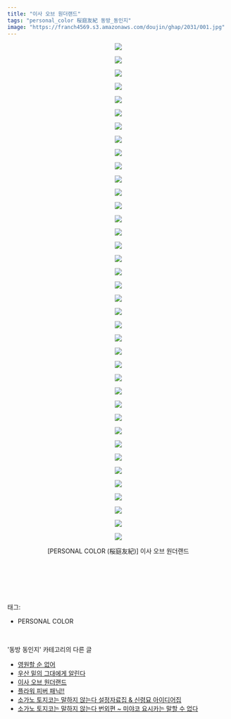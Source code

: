```yaml
---
title: "이사 오브 원더랜드"
tags: "personal_color 桜庭友紀 동방_동인지"
image: "https://franch4569.s3.amazonaws.com/doujin/ghap/2031/001.jpg"
---
```

<div class="article">
<p style="text-align: center; clear: none; float: none;"><img src="{{ site.imgserver2 }}/ghap/2031/001.jpg"/></p>
<p style="text-align: center; clear: none; float: none;"><img src="{{ site.imgserver2 }}/ghap/2031/002.jpg"/></p>
<p style="text-align: center; clear: none; float: none;"><img src="{{ site.imgserver2 }}/ghap/2031/003.jpg"/></p>
<p style="text-align: center; clear: none; float: none;"><img src="{{ site.imgserver2 }}/ghap/2031/004.jpg"/></p>
<p style="text-align: center; clear: none; float: none;"><img src="{{ site.imgserver2 }}/ghap/2031/005.jpg"/></p>
<p style="text-align: center; clear: none; float: none;"><img src="{{ site.imgserver2 }}/ghap/2031/006.jpg"/></p>
<p style="text-align: center; clear: none; float: none;"><img src="{{ site.imgserver2 }}/ghap/2031/007.jpg"/></p>
<p style="text-align: center; clear: none; float: none;"><img src="{{ site.imgserver2 }}/ghap/2031/008.jpg"/></p>
<p style="text-align: center; clear: none; float: none;"><img src="{{ site.imgserver2 }}/ghap/2031/009.jpg"/></p>
<p style="text-align: center; clear: none; float: none;"><img src="{{ site.imgserver2 }}/ghap/2031/010.jpg"/></p>
<p style="text-align: center; clear: none; float: none;"><img src="{{ site.imgserver2 }}/ghap/2031/011.jpg"/></p>
<p style="text-align: center; clear: none; float: none;"><img src="{{ site.imgserver2 }}/ghap/2031/012.jpg"/></p>
<p style="text-align: center; clear: none; float: none;"><img src="{{ site.imgserver2 }}/ghap/2031/013.jpg"/></p>
<p style="text-align: center; clear: none; float: none;"><img src="{{ site.imgserver2 }}/ghap/2031/014.jpg"/></p>
<p style="text-align: center; clear: none; float: none;"><img src="{{ site.imgserver2 }}/ghap/2031/015.jpg"/></p>
<p style="text-align: center; clear: none; float: none;"><img src="{{ site.imgserver2 }}/ghap/2031/016.jpg"/></p>
<p style="text-align: center; clear: none; float: none;"><img src="{{ site.imgserver2 }}/ghap/2031/017.jpg"/></p>
<p style="text-align: center; clear: none; float: none;"><img src="{{ site.imgserver2 }}/ghap/2031/018.jpg"/></p>
<p style="text-align: center; clear: none; float: none;"><img src="{{ site.imgserver2 }}/ghap/2031/019.jpg"/></p>
<p style="text-align: center; clear: none; float: none;"><img src="{{ site.imgserver2 }}/ghap/2031/020.jpg"/></p>
<p style="text-align: center; clear: none; float: none;"><img src="{{ site.imgserver2 }}/ghap/2031/021.jpg"/></p>
<p style="text-align: center; clear: none; float: none;"><img src="{{ site.imgserver2 }}/ghap/2031/022.jpg"/></p>
<p style="text-align: center; clear: none; float: none;"><img src="{{ site.imgserver2 }}/ghap/2031/023.jpg"/></p>
<p style="text-align: center; clear: none; float: none;"><img src="{{ site.imgserver2 }}/ghap/2031/024.jpg"/></p>
<p style="text-align: center; clear: none; float: none;"><img src="{{ site.imgserver2 }}/ghap/2031/025.jpg"/></p>
<p style="text-align: center; clear: none; float: none;"><img src="{{ site.imgserver2 }}/ghap/2031/026.jpg"/></p>
<p style="text-align: center; clear: none; float: none;"><img src="{{ site.imgserver2 }}/ghap/2031/027.jpg"/></p>
<p style="text-align: center; clear: none; float: none;"><img src="{{ site.imgserver2 }}/ghap/2031/028.jpg"/></p>
<p style="text-align: center; clear: none; float: none;"><img src="{{ site.imgserver2 }}/ghap/2031/029.jpg"/></p>
<p style="text-align: center; clear: none; float: none;"><img src="{{ site.imgserver2 }}/ghap/2031/030.jpg"/></p>
<p style="text-align: center; clear: none; float: none;"><img src="{{ site.imgserver2 }}/ghap/2031/031.jpg"/></p>
<p style="text-align: center; clear: none; float: none;"><img src="{{ site.imgserver2 }}/ghap/2031/032.jpg"/></p>
<p style="text-align: center; clear: none; float: none;"><img src="{{ site.imgserver2 }}/ghap/2031/033.jpg"/></p>
<p style="text-align: center; clear: none; float: none;"><img src="{{ site.imgserver2 }}/ghap/2031/034.jpg"/></p>
<p style="text-align: center; clear: none; float: none;"><img src="{{ site.imgserver2 }}/ghap/2031/035.jpg"/></p>
<p style="text-align: center; clear: none; float: none;"><img src="{{ site.imgserver2 }}/ghap/2031/036.jpg"/></p>
<p style="text-align: center; clear: none; float: none;"><img src="{{ site.imgserver2 }}/ghap/2031/037.jpg"/></p>
<p style="text-align: center; clear: none; float: none;"><img src="{{ site.imgserver2 }}/ghap/2031/038.jpg"/></p>
<p style="text-align: center; clear: none; float: none;">[PERSONAL COLOR (桜庭友紀)] 이사 오브 원더랜드</p>
<p style="text-align: center; clear: none; float: none;"><br/></p>
<p><br/></p>
</div><br/>
<div class="tagTrail">
<p>태그: </p>
<ul>
<li>PERSONAL COLOR</li>
</ul>
</div><br/>
<div class="another">
<p>'동방 동인지' 카테고리의 다른 글</p>
<ul>
<li><a href="/ghap_2033">영원할 순 없어</a></li>
<li><a href="/ghap_2032">우산 밑의 그대에게 알린다</a></li>
<li><a href="/ghap_2031">이사 오브 원더랜드</a></li>
<li><a href="/ghap_2030">플라워 피버 패닉!!</a></li>
<li><a href="/ghap_2028">소가노 토지코는 말하지 않는다 설정자료집 &amp; 신령묘 아이디어집</a></li>
<li><a href="/ghap_2027">소가노 토지코는 말하지 않는다 번외편 ~ 미야코 요시카는 말할 수 없다</a></li>
</ul>
</div><br/>
<div class="cb_module cb_fluid">
<div class="cb_wrt cb_profile">
</div><!-- commentList close -->
</div><br/>
